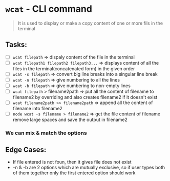 # `wcat` - CLI command

>It is used to display or make a copy content of one or more fils in the terminal

## Tasks:

- [ ] `wcat filepath` => dispaly content of the file in the terminal
- [ ] `wcat filepath1 filepath2 filepath3...` => displays content of all the files in the terminal(concatenated form) in the given order
- [ ] `wcat -s filepath` => convert big line breaks into a singular line break
- [ ] `wcat -n filepath` => give numbering to all the lines
- [ ] `wcat -b filepath` => give numbering to non-empty lines
- [ ] `wcat filepath` > filename2path => put all the content of filename to filename2 by overriding and also creates filename2 if it doesn't exist
- [ ] `wcat filename2path >> filename2path` => append all the content of filename into filename2
- [ ] `node wcat -s filename > filename2` => get the file content of filename remove large spaces and save the output in filename2

### We can mix & match the options

## Edge Cases:

- If file entered is not foun, then it gives file does not exist
- -n & -b are 2 options which are mutually exclusive, so if user types both of them together only the first entered option should work